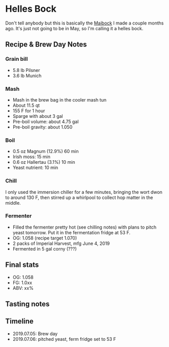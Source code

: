# Helles Bock
Don't tell anybody but this is basically the [Maibock](../39-Maibock/README.md) I made a couple months ago. It's just not going to be in May, so I'm calling it a helles bock.

## Recipe & Brew Day Notes
### Grain bill
- 5.8 lb Pilsner
- 3.6 lb Munich

### Mash
- Mash in the brew bag in the cooler mash tun
- About 11.5 qt
- 155 F for 1 hour
- Sparge with about 3 gal
- Pre-boil volume: about 4.75 gal
- Pre-boil gravity: about 1.050

### Boil
- 0.5 oz Magnum (12.9%) 60 min
- Irish moss: 15 min
- 0.6 oz Hallertau (3.1%) 10 min
- Yeast nutrient: 10 min

### Chill
I only used the immersion chiller for a few minutes, bringing the wort dwon to around 130 F, then stirred up a whirlpool to collect hop matter in the middle.

### Fermenter
- Filled the fermenter pretty hot (see chilling notes) with plans to pitch yeast tomorrow. Put it in the fermentation fridge at 53 F.
- OG: 1.058 (recipe target 1.070)
- 2 packs of Imperial Harvest, mfg June 4, 2019
- Fermented in 5 gal corny (???)

## Final stats
- OG: 1.058
- FG: 1.0xx
- ABV: xx%

## Tasting notes

## Timeline
- 2019.07.05: Brew day
- 2019.07.06: pitched yeast, ferm fridge set to 53 F
